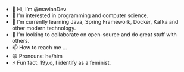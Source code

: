 - 👋 Hi, I’m @mavianDev
- 👀 I’m interested in programming and computer science.
- 🌱 I’m currently learning Java, Spring Framework, Docker, Kafka and other modern technology. 
- 💞️ I’m looking to collaborate on open-source and do great stuff with others. 
- 📫 How to reach me ...
- 😄 Pronouns: he/him
- ⚡ Fun fact: 19y.o, I identify as a feminist.

<!---
mavianDev/mavianDev is a ✨ special ✨ repository because its `README.md` (this file) appears on your GitHub profile.
You can click the Preview link to take a look at your changes.
--->
